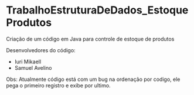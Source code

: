 # TrabalhoEstruturaDeDados_EstoqueProdutos
Criação de um código em Java para controle de estoque de produtos

Desenvolvedores do código:
- Iuri Mikaell
- Samuel Avelino

Obs:
Atualmente código está com um bug na ordenação por codigo, ele pega o primeiro registro e exibe por ultimo.
